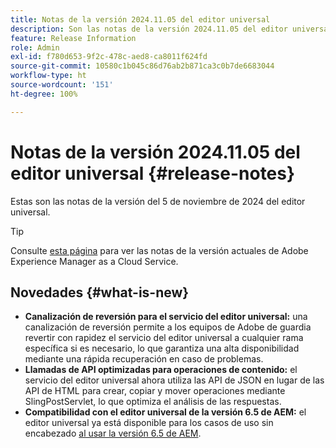 ```yaml
---
title: Notas de la versión 2024.11.05 del editor universal
description: Son las notas de la versión 2024.11.05 del editor universal.
feature: Release Information
role: Admin
exl-id: f780d653-9f2c-478c-aed8-ca8011f624fd
source-git-commit: 10580c1b045c86d76ab2b871ca3c0b7de6683044
workflow-type: ht
source-wordcount: '151'
ht-degree: 100%

---
```


# Notas de la versión 2024.11.05 del editor universal {#release-notes}

Estas son las notas de la versión del 5 de noviembre de 2024 del editor universal.

>[!TIP]
>
>Consulte [esta página](/help/release-notes/release-notes-cloud/release-notes-current.md) para ver las notas de la versión actuales de Adobe Experience Manager as a Cloud Service.

## Novedades {#what-is-new}

* **Canalización de reversión para el servicio del editor universal:** una canalización de reversión permite a los equipos de Adobe de guardia revertir con rapidez el servicio del editor universal a cualquier rama específica si es necesario, lo que garantiza una alta disponibilidad mediante una rápida recuperación en caso de problemas.
* **Llamadas de API optimizadas para operaciones de contenido:** el servicio del editor universal ahora utiliza las API de JSON en lugar de las API de HTML para crear, copiar y mover operaciones mediante SlingPostServlet, lo que optimiza el análisis de las respuestas.
* **Compatibilidad con el editor universal de la versión 6.5 de AEM:** el editor universal ya está disponible para los casos de uso sin encabezado [al usar la versión 6.5 de AEM](https://experienceleague.adobe.com/es/docs/experience-manager-65/content/implementing/developing/headless/universal-editor/introduction).
